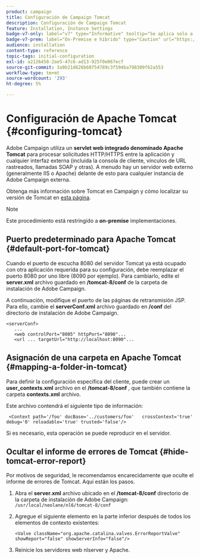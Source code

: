 ```yaml
---
product: campaign
title: Configuración de Campaign Tomcat
description: Configuración de Campaign Tomcat
feature: Installation, Instance Settings
badge-v7-only: label="v7" type="Informative" tooltip="Se aplica solo a Campaign Classic v7"
badge-v7-prem: label="On-Premise e híbrido" type="Caution" url="https://experienceleague.adobe.com/docs/campaign-classic/using/installing-campaign-classic/architecture-and-hosting-models/hosting-models-lp/hosting-models.html?lang=es" tooltip="Se aplica solo a implementaciones On-premise e híbridas"
audience: installation
content-type: reference
topic-tags: initial-configuration
exl-id: a2126458-2ae5-47c6-ad13-925f0e067ecf
source-git-commit: 3a9b21d626b60754789c3f594ba798309f62a553
workflow-type: tm+mt
source-wordcount: '293'
ht-degree: 5%

---
```


# Configuración de Apache Tomcat {#configuring-tomcat}



Adobe Campaign utiliza un **servlet web integrado denominado Apache Tomcat** para procesar solicitudes HTTP/HTTPS entre la aplicación y cualquier interfaz externa (incluida la consola de cliente, vínculos de URL rastreados, llamadas SOAP y otras). A menudo hay un servidor web externo (generalmente IIS o Apache) delante de esto para cualquier instancia de Adobe Campaign externa.

Obtenga más información sobre Tomcat en Campaign y cómo localizar su versión de Tomcat en [esta página](../../production/using/locate-tomcat-version.md).

>[!NOTE]
>
>Este procedimiento está restringido a **on-premise** implementaciones.
>

## Puerto predeterminado para Apache Tomcat {#default-port-for-tomcat}

Cuando el puerto de escucha 8080 del servidor Tomcat ya está ocupado con otra aplicación requerida para su configuración, debe reemplazar el puerto 8080 por uno libre (8090 por ejemplo). Para cambiarlo, edite el **server.xml** archivo guardado en **/tomcat-8/conf** de la carpeta de instalación de Adobe Campaign.

A continuación, modifique el puerto de las páginas de retransmisión JSP. Para ello, cambie el **serverConf.xml** archivo guardado en **/conf** del directorio de instalación de Adobe Campaign.

```
<serverConf>
   ...
   <web controlPort="8005" httpPort="8090"...
   <url ... targetUrl="http://localhost:8090"...
```

## Asignación de una carpeta en Apache Tomcat {#mapping-a-folder-in-tomcat}

Para definir la configuración específica del cliente, puede crear un **user_contexts.xml** archivo en el **/tomcat-8/conf** , que también contiene la carpeta **contexts.xml** archivo.

Este archivo contendrá el siguiente tipo de información:

```
 <Context path='/foo' docBase='../customers/foo'   crossContext='true' debug='0' reloadable='true' trusted='false'/>
```

Si es necesario, esta operación se puede reproducir en el servidor.

## Ocultar el informe de errores de Tomcat {#hide-tomcat-error-report}

Por motivos de seguridad, le recomendamos encarecidamente que oculte el informe de errores de Tomcat. Aquí están los pasos.

1. Abra el **server.xml** archivo ubicado en el **/tomcat-8/conf** directorio de la carpeta de instalación de Adobe Campaign:  `/usr/local/neolane/nl6/tomcat-8/conf`
1. Agregue el siguiente elemento en la parte inferior después de todos los elementos de contexto existentes:

   ```
   <Valve className="org.apache.catalina.valves.ErrorReportValve" showReport="false" showServerInfo="false"/>
   ```

1. Reinicie los servidores web nlserver y Apache.
